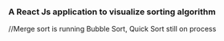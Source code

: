 ### A React Js application to visualize sorting algorithm
//Merge sort is running
Bubble Sort, Quick Sort still on process 